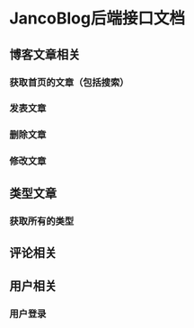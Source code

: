 # JancoBlog后端接口文档



## 博客文章相关

### 获取首页的文章（包括搜索）









### 发表文章







### 删除文章







### 修改文章









## 类型文章

### 获取所有的类型











## 评论相关









## 用户相关

### 用户登录

